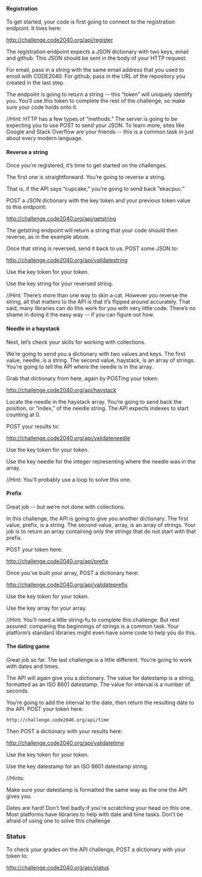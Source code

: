 #### Registration
To get started, your code is first going to connect to the registration endpoint. It lives here:


http://challenge.code2040.org/api/register


The registration endpoint expects a JSON dictionary with two keys, email and github. This JSON should be sent in the body of your HTTP request.


For email, pass in a string with the same email address that you used to enroll with CODE2040. For github, pass in the URL of the repository you created in the last step.


The endpoint is going to return a string -- this “token” will uniquely identify you. You’ll use this token to complete the rest of the challenge, so make sure your code holds onto it.


//Hint: HTTP has a few types of “methods.” The server is going to be expecting you to use POST to send your JSON. To learn more, sites like Google and Stack Overflow are your friends -- this is a common task in just about every modern language.

#### Reverse a string
Once you’re registered, it’s time to get started on the challenges.


The first one is straightforward. You’re going to reverse a string.


That is, if the API says “cupcake,” you’re going to send back “ekacpuc.”


POST a JSON dictionary with the key token and your previous token value to this endpoint:


http://challenge.code2040.org/api/getstring


The getstring endpoint will return a string that your code should then reverse, as in the example above.


Once that string is reversed, send it back to us. POST some JSON to:


http://challenge.code2040.org/api/validatestring


Use the key token for your token.

Use the key string for your reversed string.

//Hint: There’s more than one way to skin a cat. However you reverse the string, all that matters to the API is that it’s flipped around accurately. That said, many libraries can do this work for you with very little code. There’s no shame in doing it the easy way -- if you can figure out how.

#### Needle in a haystack
Next, let’s check your skills for working with collections.


We’re going to send you a dictionary with two values and keys. The first value, needle, is a string. The second value, haystack, is an array of strings. You’re going to tell the API where the needle is in the array.


Grab that dictionary from here, again by POSTing your token:


http://challenge.code2040.org/api/haystack


Locate the needle in the haystack array. You’re going to send back the position, or “index,” of the needle string. The API expects indexes to start counting at 0.


POST your results to:


http://challenge.code2040.org/api/validateneedle


Use the key token for your token.

Use the key needle for the integer representing where the needle was in the array.


//Hint: You’ll probably use a loop to solve this one.


#### Prefix
Great job -- but we’re not done with collections.


In this challenge, the API is going to give you another dictionary. The first value, prefix, is a string. The second value, array, is an array of strings. Your job is to return an array containing only the strings that do not start with that prefix.


POST your token here:


http://challenge.code2040.org/api/prefix


Once you’ve built your array, POST a dictionary here:


http://challenge.code2040.org/api/validateprefix


Use the key token for your token.

Use the key array for your array.


//Hint: You’ll need a little string-fu to complete this challenge. But rest assured: comparing the beginnings of strings is a common task. Your platform’s standard libraries might even have some code to help you do this.

#### The dating game
Great job so far. The last challenge is a little different. You’re going to work with dates and times.


The API will again give you a dictionary. The value for datestamp is a string, formatted as an ISO 8601 datestamp. The value for interval is a number of seconds.


You’re going to add the interval to the date, then return the resulting date to the API. POST your token here:


	http://challenge.code2040.org/api/time


Then POST a dictionary with your results here:


http://challenge.code2040.org/api/validatetime


Use the key token for your token.

Use the key datestamp for an ISO 8601 datestamp string.


//Hints:

Make sure your datestamp is formatted the same way as the one the API gives you.


Dates are hard! Don’t feel badly if you’re scratching your head on this one. Most platforms have libraries to help with date and time tasks. Don’t be afraid of using one to solve this challenge.

### Status

To check your grades on the API challenge, POST a dictionary with your token to:


http://challenge.code2040.org/api/status